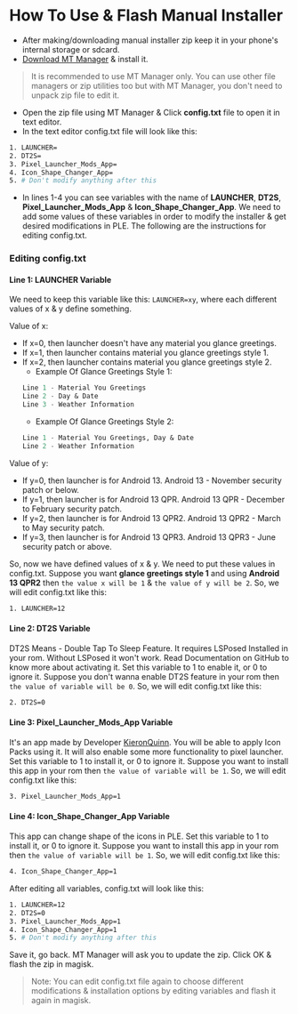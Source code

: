 # How To Use & Flash Manual Installer

- After making/downloading manual installer zip keep it in your phone's internal storage or sdcard.
- [Download MT Manager](https://m.apkpure.com/mt-manager/bin.mt.plus) & install it.
> It is recommended to use MT Manager only. You can use other file managers or zip utilities too but with MT Manager, you don't need to unpack zip file to edit it.
- Open the zip file using MT Manager & Click **config.txt** file to open it in text editor.
- In the text editor config.txt file will look like this:
```sh
1. LAUNCHER=
2. DT2S=
3. Pixel_Launcher_Mods_App=
4. Icon_Shape_Changer_App=
5. # Don't modify anything after this
```
- In lines 1-4 you can see variables with the name of **LAUNCHER**, **DT2S**, **Pixel_Launcher_Mods_App** & **Icon_Shape_Changer_App**. We need to add some values of these variables in order to modify the installer & get desired modifications in PLE. The following are the instructions for editing config.txt.

### Editing config.txt

#### Line 1: LAUNCHER Variable
We need to keep this variable like this: `LAUNCHER=xy`, where each different values of x & y define something.

Value of x:
- If x=0, then launcher doesn't have any material you glance greetings.
- If x=1, then launcher contains material you glance greetings style 1.
- If x=2, then launcher contains material you glance greetings style 2.
  - Example Of Glance Greetings Style 1:
  ```ss
  Line 1 - Material You Greetings
  Line 2 - Day & Date
  Line 3 - Weather Information
  ```
  - Example Of Glance Greetings Style 2:
  ```ss
  Line 1 - Material You Greetings, Day & Date
  Line 2 - Weather Information
  ```

Value of y:
- If y=0, then launcher is for Android 13. Android 13 - November security patch or below.
- If y=1, then launcher is for Android 13 QPR. Android 13 QPR - December to February security patch.
- If y=2, then launcher is for Android 13 QPR2. Android 13 QPR2 - March to May security patch.
- If y=3, then launcher is for Android 13 QPR3. Android 13 QPR3 - June security patch or above.

So, now we have defined values of x & y. We need to put these values in config.txt. Suppose you want **glance greetings style 1**  and using **Android 13 QPR2** then `the value x will be 1` & `the value of y will be 2`. So, we will edit config.txt like this:
```sh
1. LAUNCHER=12
```

#### Line 2: DT2S Variable
DT2S Means - Double Tap To Sleep Feature. It requires LSPosed Installed in your rom. Without LSPosed it won't work. Read Documentation on GitHub to know more about activating it. Set this variable to 1 to enable it, or 0 to ignore it. Suppose you don't wanna enable DT2S feature in your rom then `the value of variable will be 0`. So, we will edit config.txt like this:
```sh
2. DT2S=0
```

#### Line 3: Pixel_Launcher_Mods_App Variable
It's an app made by Developer [KieronQuinn](https://github.com/KieronQuinn). You will be able to apply Icon Packs using it. It will also enable some more functionality to pixel launcher. Set this variable to 1 to install it, or 0 to ignore it. Suppose you want to install this app in your rom then `the value of variable will be 1`. So, we will edit config.txt like this:
```sh
3. Pixel_Launcher_Mods_App=1
```
#### Line 4: Icon_Shape_Changer_App Variable
This app can change shape of the icons in PLE. Set this variable to 1 to install it, or 0 to ignore it. Suppose you want to install this app in your rom then `the value of variable will be 1`. So, we will edit config.txt like this:
```sh
4. Icon_Shape_Changer_App=1
```

After editing all variables, config.txt will look like this:
```sh
1. LAUNCHER=12
2. DT2S=0
3. Pixel_Launcher_Mods_App=1
4. Icon_Shape_Changer_App=1
5. # Don't modify anything after this
```
Save it, go back. MT Manager will ask you to update the zip. Click OK & flash the zip in magisk.
> Note: You can edit config.txt file again to choose different modifications & installation options by editing variables and flash it again in magisk.
